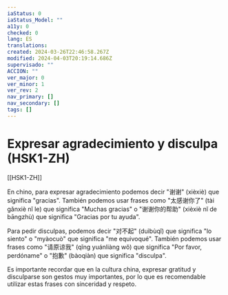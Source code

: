 ```yaml
---
iaStatus: 0
iaStatus_Model: ""
a11y: 0
checked: 0
lang: ES
translations: 
created: 2024-03-26T22:46:58.267Z
modified: 2024-04-03T20:19:14.686Z
supervisado: ""
ACCION: ""
ver_major: 0
ver_minor: 1
ver_rev: 2
nav_primary: []
nav_secondary: []
tags: []
---
```

# Expresar agradecimiento y disculpa (HSK1-ZH)

[[HSK1-ZH]]

En chino, para expresar agradecimiento podemos decir "谢谢" (xièxiè) que significa "gracias". También podemos usar frases como "太感谢你了" (tài gǎnxiè nǐ le) que significa "Muchas gracias" o "谢谢你的帮助" (xièxiè nǐ de bāngzhù) que significa "Gracias por tu ayuda".

Para pedir disculpas, podemos decir "对不起" (duìbùqǐ) que significa "lo siento" o "myàocuò" que significa "me equivoqué". También podemos usar frases como "请原谅我" (qǐng yuánliàng wǒ) que significa "Por favor, perdóname" o "抱歉" (bàoqiàn) que significa "disculpa".

Es importante recordar que en la cultura china, expresar gratitud y disculparse son gestos muy importantes, por lo que es recomendable utilizar estas frases con sinceridad y respeto.
